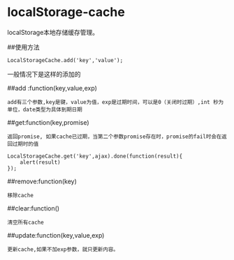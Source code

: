 # localStorage-cache
localStorage本地存储缓存管理。 

##使用方法

	LocalStorageCache.add('key','value');

一般情况下是这样的添加的

##add :function(key,value,exp)

	add有三个参数,key是键，value为值，exp是过期时间，可以是0（关闭时过期）,int 秒为单位，date类型为具体到期日期

##get:function(key,promise)
	
	返回promise, 如果cache已过期，当第二个参数promise存在时，promise的fail时会在返回过期时的值

	LocalStorageCache.get('key',ajax).done(function(result){
		alert(result)
	});

##remove:function(key)
	
	移除cache

##clear:function()
	
	清空所有cache

##update:function(key,value,exp)

	更新cache,如果不加exp参数，就只更新内容。